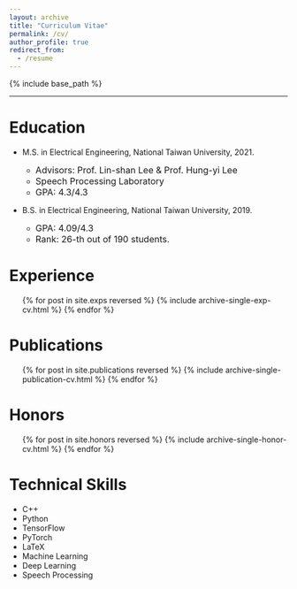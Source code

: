 ```yaml
---
layout: archive
title: "Curriculum Vitae"
permalink: /cv/
author_profile: true
redirect_from:
  - /resume
---
```


{% include base_path %}

---

Education
======
* M.S. in Electrical Engineering, National Taiwan University, 2021.
  * <font size="3">Advisors: Prof. Lin-shan Lee & Prof. Hung-yi Lee</font>
  * <font size="3">Speech Processing Laboratory</font>
  * <font size="3">GPA: 4.3/4.3</font>

* B.S. in Electrical Engineering, National Taiwan University, 2019.
  * <font size="3">GPA: 4.09/4.3</font>
  * <font size="3">Rank: 26-th out of 190 students.</font>

Experience
======
  <ul>{% for post in site.exps reversed %}
    {% include archive-single-exp-cv.html %}
  {% endfor %}</ul>

Publications
======
  <ul>{% for post in site.publications reversed %}
    {% include archive-single-publication-cv.html %}
  {% endfor %}</ul>

Honors
======
  <ul>{% for post in site.honors reversed %}
    {% include archive-single-honor-cv.html %}
  {% endfor %}</ul>

Technical Skills
======
* C++
* Python
* TensorFlow
* PyTorch
* LaTeX
* Machine Learning
* Deep Learning
* Speech Processing

<!-- Talks
======
  <ul>{% for post in site.talks %}
    {% include archive-single-talk-cv.html %}
  {% endfor %}</ul> -->

<!-- Teaching
======
  <ul>{% for post in site.teaching %}
    {% include archive-single-cv.html %}
  {% endfor %}</ul>
   -->

